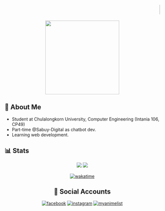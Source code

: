 
<!--p align="right">
   mostly me - - >  
   <img src="https://komarev.com/ghpvc/?username=mark48853&color=ff69b4&style=flat-square&label=จำนวนคน+ส่+อ+ง"> 

</p-->
   
<div display="flex" align="center" >
  <marquee> <h1> 🌟 Sawaddee-Kub </h1> </marquee>


   <img width="240px" src="https://github.com/mark48853/mark48853/blob/main/%E0%B8%AA%E0%B8%A7%E0%B8%B1%E0%B8%AA%E0%B8%94%E0%B8%B5%E0%B8%84%E0%B8%A3%E0%B8%B1%E0%B8%9A-%E0%B8%8A%E0%B8%A1%E0%B8%A3%E0%B8%A1.gif?raw=true">  

</div>
   
## 🌟 About Me
- Student at Chulalongkorn University, Computer Engineering (Intania 106, CP49)
- Part-time @Sabuy-Digital as chatbot dev.
- Learning web development.
<!-- - I create AI Arts on [pixiv](https://www.pixiv.net/users/21497372). -->

## 📊 Stats
<div display="flex" align="center" > 

![](https://raw.githubusercontent.com/mark48853/github-stats/master/generated/languages.svg#gh-dark-mode-only)
![](https://raw.githubusercontent.com/mark48853/github-stats/master/generated/overview.svg#gh-dark-mode-only)
<br/>
   <br/>
[![wakatime](https://wakatime.com/badge/user/b2ef7477-fbec-4fb4-a824-1f4d4ee4f697.svg)](https://wakatime.com/@b2ef7477-fbec-4fb4-a824-1f4d4ee4f697)

## 🔗 Social Accounts
[![facebook](https://img.shields.io/badge/Facebook-1877F2?style=for-the-badge&logo=facebook&logoColor=white)](https://www.facebook.com/profile.php?id=100068956133169)
[![instagram](https://img.shields.io/badge/Instagram-E4405F?style=for-the-badge&logo=instagram&logoColor=white)](https://www.instagram.com/mark.llsl/)
[![myanimelist](https://img.shields.io/badge/Myanimelist-2E51A2?style=for-the-badge&logo=myanimelist&logoColor=white)](https://myanimelist.net/profile/markmarker)

